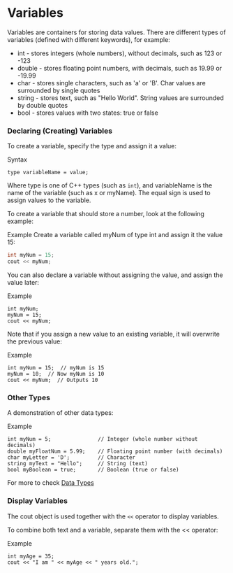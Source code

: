 # Variables
Variables are containers for storing data values. There are different types of variables (defined with different keywords), for example:

- int - stores integers (whole numbers), without decimals, such as 123 or -123
- double - stores floating point numbers, with decimals, such as 19.99 or -19.99
- char - stores single characters, such as 'a' or 'B'. Char values are surrounded by single quotes
- string - stores text, such as "Hello World". String values are surrounded by double quotes
- bool - stores values with two states: true or false


### Declaring (Creating) Variables
To create a variable, specify the type and assign it a value:

Syntax
```
type variableName = value;
```
Where type is one of C++ types (such as `int`), and variableName is the name of the variable (such as x or myName). The equal sign is used to assign values to the variable.

To create a variable that should store a number, look at the following example:

Example
Create a variable called myNum of type int and assign it the value 15:
```cpp
int myNum = 15;
cout << myNum;
```

You can also declare a variable without assigning the value, and assign the value later:

Example
```cp
int myNum;
myNum = 15;
cout << myNum;
```

Note that if you assign a new value to an existing variable, it will overwrite the previous value:

Example
```cp
int myNum = 15;  // myNum is 15
myNum = 10;  // Now myNum is 10
cout << myNum;  // Outputs 10
```

### Other Types
A demonstration of other data types:

Example
```cp
int myNum = 5;               // Integer (whole number without decimals)
double myFloatNum = 5.99;    // Floating point number (with decimals)
char myLetter = 'D';         // Character
string myText = "Hello";     // String (text)
bool myBoolean = true;       // Boolean (true or false)
```
For more to check [Data Types](https://www.w3schools.com/cpp/cpp_data_types.asp)

### Display Variables
The cout object is used together with the `<<` operator to display variables.

To combine both text and a variable, separate them with the << operator:

Example
```cp
int myAge = 35;
cout << "I am " << myAge << " years old.";
```










